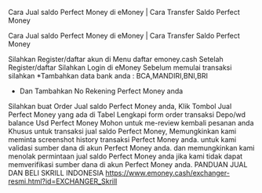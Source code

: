 Cara Jual saldo Perfect Money di eMoney | Cara Transfer Saldo Perfect Money


Cara Jual saldo Perfect Money di eMoney | Cara Transfer Saldo Perfect Money

Silahkan Register/daftar akun di Menu daftar emoney.cash
Setelah Register/daftar Silahkan Login di eMoney
Sebelum memulai transaksi silahkan *Tambahkan data bank anda : BCA,MANDIRI,BNI,BRI

* Dan Tambahkan No Rekening Perfect Money  anda  
  
Silahkan buat Order Jual saldo Perfect Money anda, Klik Tombol Jual Perfect Money yang ada di Tabel
Lengkapi form order transaksi Depo/wd balance Usd Perfect Money
Mohon untuk me-review kembali pesanan anda
Khusus untuk transaksi jual saldo Perfect Money, Memungkinkan kami meminta screenshot history transaksi Perfect Money anda. untuk kami validasi sumber dana di akun Perfect Money anda. 
dan memungkinkan kami menolak permintaan jual saldo Perfect Money anda jika kami tidak dapat memverifikasi sumber dana di akun Perfect Money anda.
PANDUAN JUAL DAN BELI SKRILL INDONESIA
https://www.emoney.cash/exchanger-resmi.html?id=EXCHANGER_Skrill
